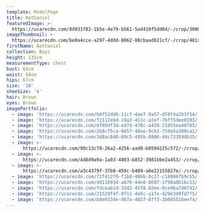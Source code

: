```yaml
---
template: ModelPage
title: Nathaniel
featuredImage: >-
  https://ucarecdn.com/8d931f82-1b5e-4e79-b561-5ad410f5dd04/-/crop/3000x1584/0,229/-/preview/
imageThumbnail: >-
  https://ucarecdn.com/be0a4cce-a297-4ddd-8062-88cbaad821cf/-/crop/481x727/590,513/-/preview/
firstName: Nathaniel
collection: Boys
height: 135cm
measurementType: chest
bust: 64cm
waist: 60cm
hips: 67cm
size: '10'
shoeSize: '4'
hair: Brown
eyes: Brown
imagePortfolio:
  - image: 'https://ucarecdn.com/b8f52dd6-11cf-4ae7-9a57-df0f4a2b3f54/'
  - image: 'https://ucarecdn.com/f2112ebd-c8a3-411c-a2ef-7bff5dee0393/'
  - image: 'https://ucarecdn.com/df80df3d-ed7d-478c-a420-21055ea40785/'
  - image: 'https://ucarecdn.com/2b8cf5ca-6657-40ae-9cb3-759a5a308ca2/'
  - image: 'https://ucarecdn.com/3d8ac848-69c5-495b-8806-d4c73359db35/'
  - image: >-
      https://ucarecdn.com/90c13c70-26a2-4256-aad0-b0594225c572/-/crop/712x375/728,0/-/preview/
  - image: >-
      https://ucarecdn.com/4d8d9a9a-1a03-4803-b852-3981bbe2a453/-/crop/474x375/966,0/-/preview/
  - image: >-
      https://ucarecdn.com/a3c4379f-37b8-459c-b409-a0e22155827e/-/crop/460x375/491,0/-/preview/
  - image: 'https://ucarecdn.com/72f412f0-f1b8-486b-8c27-c18806fb9c55/'
  - image: 'https://ucarecdn.com/dd116934-ab70-44e0-8697-1f98a0b1bc13/'
  - image: 'https://ucarecdn.com/fdceab1d-33d2-4578-82ee-9ce96a7d6742/'
  - image: 'https://ucarecdn.com/21529f4f-0f11-4e5c-a1fe-429e349fd7f5/'
  - image: 'https://ucarecdn.com/b8e6534e-d67a-4027-8ff3-2b605516eef4/'
---
```


